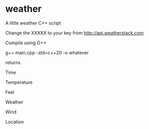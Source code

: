 # weather
A little weather C++ script

Change the XXXXX to your key from http://api.weatherstack.com

Compile using G++

g++ main.cpp -std=c++20 -o whatever 

returns 

Time


Temperature


Feel


Weather


Wind


Location


